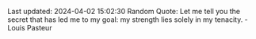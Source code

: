 Last updated: 2024-04-02 15:02:30
Random Quote: Let me tell you the secret that has led me to my goal: my strength lies solely in my tenacity. - Louis Pasteur